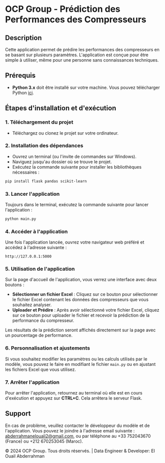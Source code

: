 
# OCP Group - Prédiction des Performances des Compresseurs

## Description
Cette application permet de prédire les performances des compresseurs en se basant sur plusieurs paramètres. L'application est conçue pour être simple à utiliser, même pour une personne sans connaissances techniques.

## Prérequis
- **Python 3.x** doit être installé sur votre machine. Vous pouvez télécharger Python [ici](https://www.python.org/downloads/).

## Étapes d'installation et d'exécution

### 1. Téléchargement du projet
- Téléchargez ou clonez le projet sur votre ordinateur.

### 2. Installation des dépendances
- Ouvrez un terminal (ou l'invite de commandes sur Windows).
- Naviguez jusqu'au dossier où se trouve le projet.
- Exécutez la commande suivante pour installer les bibliothèques nécessaires :

```bash
pip install flask pandas scikit-learn
```

### 3. Lancer l'application
Toujours dans le terminal, exécutez la commande suivante pour lancer l'application :

```bash
python main.py
```

### 4. Accéder à l'application
Une fois l'application lancée, ouvrez votre navigateur web préféré et accédez à l'adresse suivante :

```arduino
http://127.0.0.1:5000
```

### 5. Utilisation de l'application
Sur la page d'accueil de l'application, vous verrez une interface avec deux boutons :

- **Sélectionner un fichier Excel** : Cliquez sur ce bouton pour sélectionner le fichier Excel contenant les données des compresseurs que vous souhaitez analyser.
- **Uploader et Prédire** : Après avoir sélectionné votre fichier Excel, cliquez sur ce bouton pour uploader le fichier et recevoir la prédiction de la performance du compresseur.

Les résultats de la prédiction seront affichés directement sur la page avec un pourcentage de performance.

### 6. Personnalisation et ajustements
Si vous souhaitez modifier les paramètres ou les calculs utilisés par le modèle, vous pouvez le faire en modifiant le fichier `main.py` ou en ajustant les fichiers Excel que vous utilisez.

### 7. Arrêter l'application
Pour arrêter l'application, retournez au terminal où elle est en cours d'exécution et appuyez sur **CTRL+C**. Cela arrêtera le serveur Flask.

## Support
En cas de problème, veuillez contacter le développeur du modèle et de l'application. Vous pouvez le joindre à l'adresse email suivante : abderrahmanelouali2@gmail.com, ou par téléphone au +33 752043670 (France) ou +212 670253045 (Maroc).


© 2024 OCP Group. Tous droits réservés. | Data Engineer & Developer: El Ouail Abderrahman
